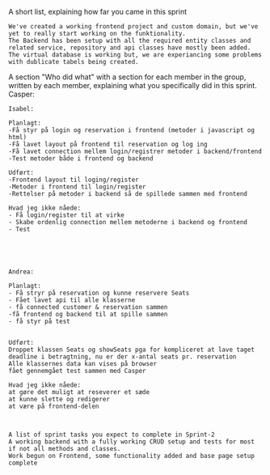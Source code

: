 A short list, explaining how far you came in this sprint

    We've created a working frontend project and custom domain, but we've yet to really start working on the funktionality.
    The Backend has been setup with all the required entity classes and related service, repository and api classes have mostly been added.
    The virtual database is working but, we are experiancing some problems with dublicate tabels being created.

A section "Who did what" with a section for each member in the group, written by each member, explaining what you specifically did in this sprint.
    Casper:
       

    Isabel:
    
    Planlagt:
    -Få styr på login og reservation i frontend (metoder i javascript og html)
    -Få lavet layout på frontend til reservation og log ing
    -Få lavet connection mellem login/registrer metoder i backend/frontend
    -Test metoder både i frontend og backend
    
    Udført:
    -Frontend layout til loging/register
    -Metoder i frontend til login/register
    -Rettelser på metoder i backend så de spillede sammen med frontend

    Hvad jeg ikke nåede:
    - Få login/register til at virke
    - Skabe ordenlig connection mellem metoderne i backend og frontend
    - Test
    
    
    

    
    Andrea:  
    
    Planlagt: 
    - Få stryr på reservation og kunne reservere Seats
    - Fået lavet api til alle klasserne 
    - få connected customer & reservation sammen
    -få frontend og backend til at spille sammen
    - få styr på test
  
    
    Udført:
    Droppet klassen Seats og showSeats pga for kompliceret at lave taget deadline i betragtning, nu er der x-antal seats pr. reservation
    Alle klassernes data kan vises på browser
    fået gennemgået test sammen med Casper
    
    Hvad jeg ikke nåede:
    at gøre det muligt at reseverer et sæde
    at kunne slette og redigerer
    at være på frontend-delen
    
    
    
    A list of sprint tasks you expect to complete in Sprint-2
    A working backend with a fully working CRUD setup and tests for most if not all methods and classes.
    Work begun on Frontend, some functionality added and base page setup complete
    
